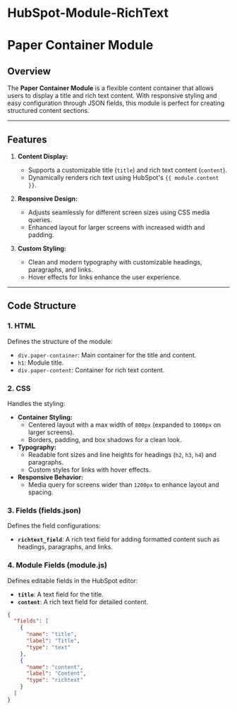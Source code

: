 # HubSpot-Module-RichText
# **Paper Container Module**

## **Overview**
The **Paper Container Module** is a flexible content container that allows users to display a title and rich text content. With responsive styling and easy configuration through JSON fields, this module is perfect for creating structured content sections.

---

## **Features**
1. **Content Display:**
   - Supports a customizable title (`title`) and rich text content (`content`).
   - Dynamically renders rich text using HubSpot's `{{ module.content }}`.

2. **Responsive Design:**
   - Adjusts seamlessly for different screen sizes using CSS media queries.
   - Enhanced layout for larger screens with increased width and padding.

3. **Custom Styling:**
   - Clean and modern typography with customizable headings, paragraphs, and links.
   - Hover effects for links enhance the user experience.

---

## **Code Structure**
### **1. HTML**
Defines the structure of the module:
- `div.paper-container`: Main container for the title and content.
- `h1`: Module title.
- `div.paper-content`: Container for rich text content.

### **2. CSS**
Handles the styling:
- **Container Styling:**
  - Centered layout with a max width of `800px` (expanded to `1000px` on larger screens).
  - Borders, padding, and box shadows for a clean look.
- **Typography:**
  - Readable font sizes and line heights for headings (`h2`, `h3`, `h4`) and paragraphs.
  - Custom styles for links with hover effects.
- **Responsive Behavior:**
  - Media query for screens wider than `1200px` to enhance layout and spacing.

### **3. Fields (fields.json)**
Defines the field configurations:
- **`richtext_field`**: A rich text field for adding formatted content such as headings, paragraphs, and links.

### **4. Module Fields (module.js)**
Defines editable fields in the HubSpot editor:
- **`title`**: A text field for the title.
- **`content`**: A rich text field for detailed content.

```json
{
  "fields": [
    {
      "name": "title",
      "label": "Title",
      "type": "text"
    },
    {
      "name": "content",
      "label": "Content",
      "type": "richtext"
    }
  ]
}


